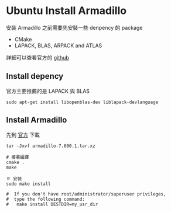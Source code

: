 # Ubuntu Install Armadillo
安裝 Armadillo 之前需要先安裝一些 denpency 的 package
- CMake
- LAPACK, BLAS, ARPACK and ATLAS 

詳細可以查看官方的 [github](https://github.com/lsolanka/armadillo)

## Install depency 
官方主要推薦的是 LAPACK 與 BLAS

` sudo apt-get install libopenblas-dev liblapack-devlanguage
`

## Install Armadillo

先到 [官方](http://arma.sourceforge.net/) 下載
```
tar -Jxvf armadillo-7.600.1.tar.xz

# 接著編譯
cmake .
make

＃ 安裝
sudo make install

#  If you don't have root/administrator/superuser privileges, 
#  type the following command:
#   make install DESTDIR=my_usr_dir
```
